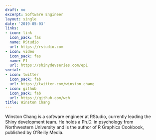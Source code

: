```yaml
---
draft: no
excerpt: Software Engineer
layout: single
date: '2019-05-03'
links:
- icon: link
  icon_pack: fas
  name: RStudio
  url: https://rstudio.com
- icon: video
  icon_pack: fas
  name: E1
  url: https://shinydevseries.com/ep1
social:
- icon: twitter
  icon_pack: fab
  url: https://twitter.com/winston_chang
- icon: github
  icon_pack: fab
  url: https://github.com/wch
title: Winston Chang
---
```


Winston Chang is a software engineer at RStudio, currently leading the Shiny development team. He holds a Ph.D. in psychology from Northwestern University and is the author of R Graphics Cookbook, published by O’Reilly Media.
